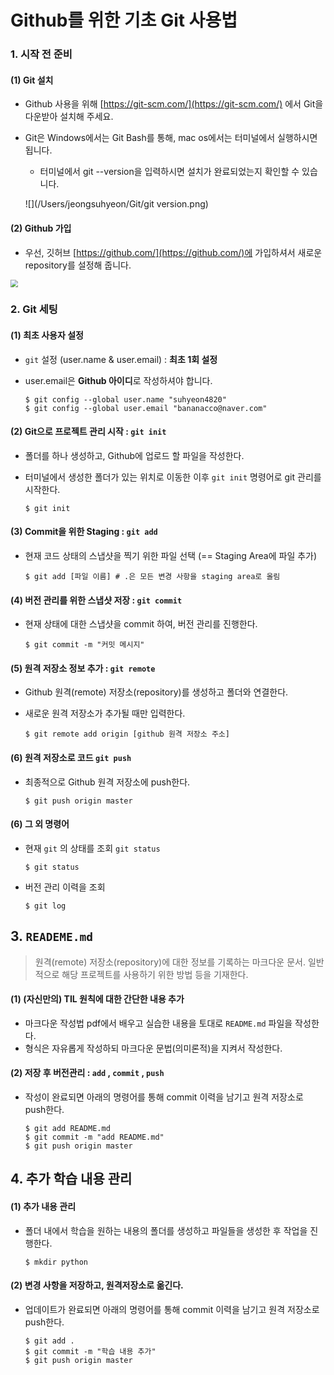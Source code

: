 # Github를 위한 기초 Git 사용법

### 1. 시작 전 준비

#### (1) Git 설치

- Github 사용을 위해 [https://git-scm.com/](https://git-scm.com/) 에서 Git을 다운받아 설치해 주세요.

- Git은 Windows에서는 Git Bash를 통해, mac os에서는 터미널에서 실행하시면 됩니다.

  -  터미널에서 git --version을 입력하시면 설치가 완료되었는지 확인할 수 있습니다.

    ![](/Users/jeongsuhyeon/Git/git version.png)

#### (2) Github 가입

- 우선, 깃허브 [https://github.com/](https://github.com/)에 가입하셔서 새로운 repository를 설정해 줍니다.

<img src="/Users/jeongsuhyeon/Git/new repository.PNG" style="zoom:75%;" />



### 2.  Git 세팅

#### (1) 최초 사용자 설정

- `git` 설정 (user.name & user.email) : **최초 1회 설정**

- user.email은  **Github 아이디**로 작성하셔야 합니다.

  ```shell
  $ git config --global user.name "suhyeon4820"
  $ git config --global user.email "bananacco@naver.com"
  ```

  

#### (2) Git으로 프로젝트 관리 시작 : `git init`

- 폴더를 하나 생성하고, Github에 업로드 할 파일을 작성한다. 

- 터미널에서 생성한 폴더가 있는 위치로 이동한 이후 `git init` 명령어로 git 관리를 시작한다.

  ```shell
  $ git init
  ```

  

#### (3) Commit을 위한 Staging : `git add`

- 현재 코드 상태의 스냅샷을 찍기 위한 파일 선택 (== Staging Area에 파일 추가)

  ```shell
  $ git add [파일 이름] # .은 모든 변경 사항을 staging area로 올림
  ```



####  (4) 버전 관리를 위한 스냅샷 저장 : `git commit`

- 현재 상태에 대한 스냅샷을 commit 하여, 버전 관리를 진행한다.

  ```shell
  $ git commit -m "커밋 메시지"
  ```

  

#### (5)  원격 저장소 정보 추가 : `git remote`

- Github 원격(remote) 저장소(repository)를 생성하고 폴더와 연결한다.

- 새로운 원격 저장소가 추가될 때만 입력한다.

  ```shell
  $ git remote add origin [github 원격 저장소 주소]
  ```



#### (6) 원격 저장소로 코드 `git push`

- 최종적으로 Github 원격 저장소에 push한다.

  ```shell
  $ git push origin master
  ```

  

#### (6) 그 외 명령어

- 현재 `git` 의 상태를 조회 `git status`

   ```shell
  $ git status
  ```

- 버전 관리 이력을 조회

  ```shell
  $ git log
  ```

  


##  3. `READEME.md`

> 원격(remote) 저장소(repository)에 대한 정보를 기록하는 마크다운 문서. 일반적으로 해당 프로젝트를 사용하기 위한 방법 등을 기재한다.



#### (1) (자신만의) TIL 원칙에 대한 간단한 내용 추가

- 마크다운 작성법 pdf에서 배우고 실습한 내용을 토대로 `README.md` 파일을 작성한다.
- 형식은 자유롭게 작성하되 마크다운 문법(의미론적)을 지켜서 작성한다.



#### (2) 저장 후 버전관리 : `add` , `commit` , `push`

- 작성이 완료되면 아래의 명령어를 통해 commit 이력을 남기고 원격 저장소로 push한다.

  ```shell
  $ git add README.md
  $ git commit -m "add README.md"
  $ git push origin master
  ```

  

## 4. 추가 학습 내용 관리

#### (1) 추가 내용 관리

- 폴더 내에서 학습을 원하는 내용의 폴더를 생성하고 파일들을 생성한 후 작업을 진행한다.

  ```shell
  $ mkdir python
  ```

#### (2) 변경 사항을 저장하고, 원격저장소로 옮긴다.

- 업데이트가 완료되면 아래의 명령어를 통해 commit 이력을 남기고 원격 저장소로 push한다.

  ```shell
  $ git add .
  $ git commit -m "학습 내용 추가"
  $ git push origin master
  ```

  